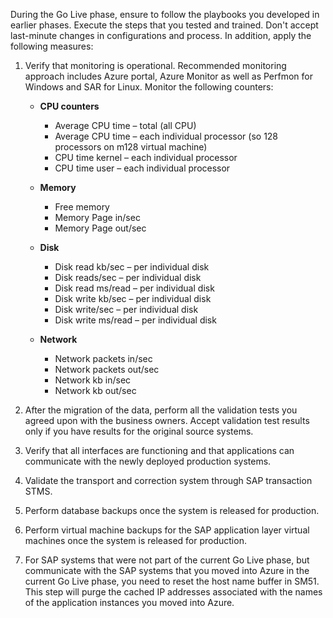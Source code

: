 During the Go Live phase, ensure to follow the playbooks you developed in earlier phases. Execute the steps that you tested and trained. Don't accept last-minute changes in configurations and process. In addition, apply the following measures:

1. Verify that monitoring is operational. Recommended monitoring approach includes Azure portal, Azure Monitor as well as Perfmon for Windows and SAR for Linux. Monitor the following counters:

     - **CPU counters**

         - Average CPU time – total (all CPU)
         - Average CPU time – each individual processor (so 128 processors on m128 virtual machine)
         - CPU time kernel – each individual processor
         - CPU time user – each individual processor
     - **Memory**

         - Free memory
         - Memory Page in/sec
         - Memory Page out/sec
     - **Disk**

         - Disk read kb/sec – per individual disk
         - Disk reads/sec – per individual disk
         - Disk read ms/read – per individual disk
         - Disk write kb/sec – per individual disk
         - Disk write/sec – per individual disk
         - Disk write ms/read – per individual disk
     - **Network**

         - Network packets in/sec
         - Network packets out/sec
         - Network kb in/sec
         - Network kb out/sec
2. After the migration of the data, perform all the validation tests you agreed upon with the business owners. Accept validation test results only if you have results for the original source systems.
3. Verify that all interfaces are functioning and that applications can communicate with the newly deployed production systems.
4. Validate the transport and correction system through SAP transaction STMS.
5. Perform database backups once the system is released for production.
6. Perform virtual machine backups for the SAP application layer virtual machines once the system is released for production.
7. For SAP systems that were not part of the current Go Live phase, but communicate with the SAP systems that you moved into Azure in the current Go Live phase, you need to reset the host name buffer in SM51. This step will purge the cached IP addresses associated with the names of the application instances you moved into Azure.
